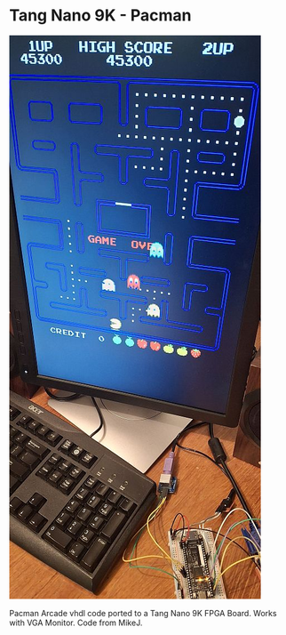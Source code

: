 # Tang Nano 9K - Pacman
![Model](TN9K-Pacman.jpg)

Pacman Arcade vhdl code ported to a Tang Nano 9K FPGA Board. Works with VGA Monitor. Code from MikeJ.
